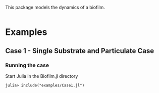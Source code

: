 This package models the dynamics of a biofilm.  
```@contents
```

# Examples

## Case 1 - Single Substrate and Particulate Case

### Running the case
Start Julia in the Biofilm.jl directory
```
julia> include("examples/Case1.jl")
```

